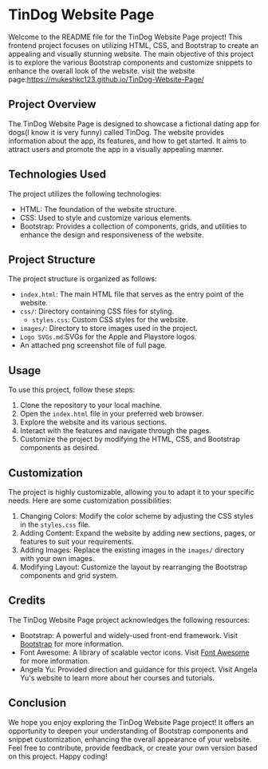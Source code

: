 # TinDog Website Page

Welcome to the README file for the TinDog Website Page project! This frontend project focuses on utilizing HTML, CSS, and Bootstrap to create an appealing and visually stunning website. The main objective of this project is to explore the various Bootstrap components and customize snippets to enhance the overall look of the website.
visit the website page:https://mukeshkc123.github.io/TinDog-Website-Page/

## Project Overview

The TinDog Website Page is designed to showcase a fictional dating app for dogs(I know it is very funny) called TinDog. The website provides information about the app, its features, and how to get started. It aims to attract users and promote the app in a visually appealing manner.

## Technologies Used

The project utilizes the following technologies:

- HTML: The foundation of the website structure.
- CSS: Used to style and customize various elements.
- Bootstrap: Provides a collection of components, grids, and utilities to enhance the design and responsiveness of the website.

## Project Structure

The project structure is organized as follows:

- `index.html`: The main HTML file that serves as the entry point of the website.
- `css/`: Directory containing CSS files for styling.
  - `styles.css`: Custom CSS styles for the website.
- `images/`: Directory to store images used in the project.
- `Logo SVGs.md`:SVGs for the Apple and Playstore logos.
- An attached png screenshot file of full page.
## Usage

To use this project, follow these steps:

1. Clone the repository to your local machine.
2. Open the `index.html` file in your preferred web browser.
3. Explore the website and its various sections.
4. Interact with the features and navigate through the pages.
5. Customize the project by modifying the HTML, CSS, and Bootstrap components as desired.

## Customization

The project is highly customizable, allowing you to adapt it to your specific needs. Here are some customization possibilities:

1. Changing Colors: Modify the color scheme by adjusting the CSS styles in the `styles.css` file.
2. Adding Content: Expand the website by adding new sections, pages, or features to suit your requirements.
3. Adding Images: Replace the existing images in the `images/` directory with your own images.
4. Modifying Layout: Customize the layout by rearranging the Bootstrap components and grid system.

## Credits

The TinDog Website Page project acknowledges the following resources:

- Bootstrap: A powerful and widely-used front-end framework. Visit [Bootstrap](https://getbootstrap.com/) for more information.
- Font Awesome: A library of scalable vector icons. Visit [Font Awesome](https://fontawesome.com/) for more information.
- Angela Yu: Provided direction and guidance for this project. Visit Angela Yu's website to learn more about her courses and tutorials.

## Conclusion

We hope you enjoy exploring the TinDog Website Page project! It offers an opportunity to deepen your understanding of Bootstrap components and snippet customization, enhancing the overall appearance of your website. Feel free to contribute, provide feedback, or create your own version based on this project. Happy coding!
